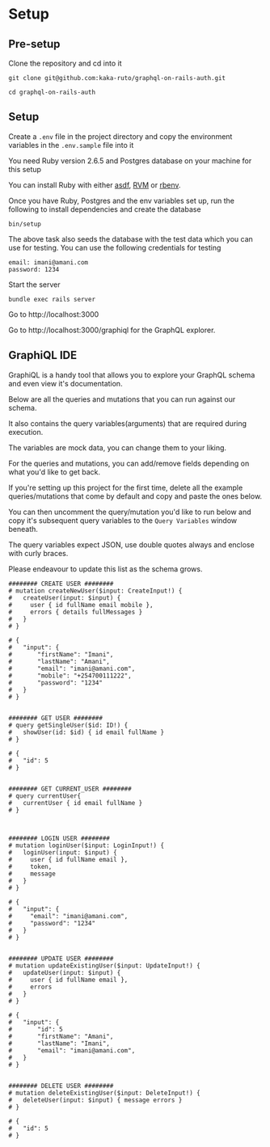# Setup

## Pre-setup

Clone the repository and cd into it

```
git clone git@github.com:kaka-ruto/graphql-on-rails-auth.git

cd graphql-on-rails-auth
```

## Setup

Create a `.env` file in the project directory and copy the environment variables in the `.env.sample` file into it

You need Ruby version 2.6.5 and Postgres database on your machine for this setup

You can install Ruby with either [asdf](https://asdf-vm.com/#/), [RVM](https://rvm.io/) or [rbenv](https://rvm.io/).

Once you have Ruby, Postgres and the env variables set up, run the following to install dependencies and create the database

```
bin/setup
```

The above task also seeds the database with the test data which you can use for testing. You can use the following credentials for testing

```
email: imani@amani.com
password: 1234
```

Start the server

```
bundle exec rails server
```

Go to http://localhost:3000

Go to http://localhost:3000/graphiql for the GraphQL explorer.

## GraphiQL IDE
GraphiQL is a handy tool that allows you to explore your GraphQL schema and even view it's documentation.

Below are all the queries and mutations that you can run against our schema.

It also contains the query variables(arguments) that are required during execution.

The variables are mock data, you can change them to your liking.

For the queries and mutations, you can add/remove fields depending on what you'd like to get back.

If you're setting up this project for the first time, delete all the example queries/mutations that come by default and copy and paste the ones below.

You can then uncomment the query/mutation you'd like to run below and copy it's subsequent query variables to the `Query Variables` window beneath.

The query variables expect JSON, use double quotes always and enclose with curly braces.

Please endeavour to update this list as the schema grows.

```
######## CREATE USER ########
# mutation createNewUser($input: CreateInput!) {
#   createUser(input: $input) {
#     user { id fullName email mobile },
#     errors { details fullMessages }
#   }
# }

# {
#   "input": {
#	    "firstName": "Imani",
#		"lastName": "Amani",
#       "email": "imani@amani.com",
#       "mobile": "+254700111222",
#       "password": "1234"
#   }
# }


######## GET USER ########
# query getSingleUser($id: ID!) {
#   showUser(id: $id) { id email fullName }
# }

# {
#   "id": 5
# }


######## GET CURRENT_USER ########
# query currentUser{
#   currentUser { id email fullName }
# }



######## LOGIN USER ########
# mutation loginUser($input: LoginInput!) {
#   loginUser(input: $input) {
#     user { id fullName email },
#     token,
#     message
#   }
# }

# {
#   "input": {
#     "email": "imani@amani.com",
#     "password": "1234"
#   }
# }


######## UPDATE USER ########
# mutation updateExistingUser($input: UpdateInput!) {
#   updateUser(input: $input) {
#     user { id fullName email },
#     errors
#   }
# }

# {
#   "input": {
#		"id": 5
#		"firstName": "Amani",
#		"lastName": "Imani",
#       "email": "imani@amani.com",
#   }
# }


######## DELETE USER ########
# mutation deleteExistingUser($input: DeleteInput!) {
#   deleteUser(input: $input) { message errors }
# }

# {
#   "id": 5
# }

